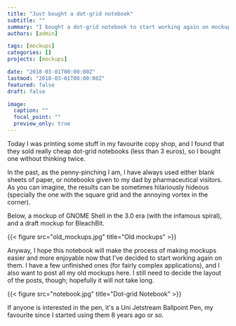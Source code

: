 ```yaml
---
title: "Just bought a dot-grid notebook"
subtitle: ""
summary: "I bought a dot-grid notebook to start working again on mockups again."
authors: [admin]

tags: [mockups]
categories: []
projects: [mockups]

date: "2018-03-01T00:00:00Z"
lastmod: "2018-03-01T00:00:00Z"
featured: false
draft: false

image:
  caption: ""
  focal_point: ""
  preview_only: true
---
```


Today I was printing some stuff in my favourite copy shop, and I found that they sold really cheap dot-grid notebooks (less than 3 euros), so I bought one without thinking twice.

In the past, as the penny-pinching I am, I have always used either blank sheets of paper, or notebooks given to my dad by pharmaceutical visitors. As you can imagine, the results can be sometimes hilariously hideous (specially the one with the square grid and the annoying vortex in the corner).

Below, a mockup of GNOME Shell in the 3.0 era (with the infamous spiral), and a draft mockup for BleachBit.

{{< figure src="old_mockups.jpg" title="Old mockups" >}}

Anyway, I hope this notebook will make the process of making mockups easier and more enjoyable now that I've decided to start working again on them. I have a few unfinished ones (for fairly complex applications), and I also want to post all my old mockups here. I still need to decide the layout of the posts, though; hopefully it will not take long.

{{< figure src="notebook.jpg" title="Dot-grid Notebook" >}}

If anyone is interested in the pen, it's a Uni Jetstream Ballpoint Pen, my favourite since I started using them 8 years ago or so.
